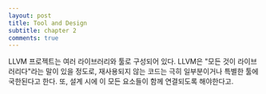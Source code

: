 ```yaml
---
layout: post
title: Tool and Design
subtitle: chapter 2
comments: true
---
```


LLVM 프로젝트는 여러 라이브러리와 툴로 구성되어 있다. LLVM은 "모든 것이 라이브러리다"라는 말이 있을 정도로, 재사용되지 않는 코드는 극히 일부분이거나 특별한 툴에 국한된다고 한다. 또, 설계 시에 이 모든 요소들이 함께 연결되도록 해야한다고.


